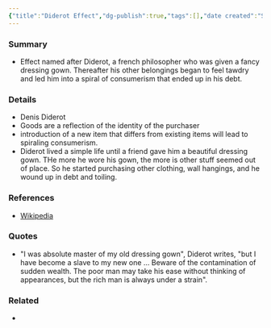 ```yaml
---
{"title":"Diderot Effect","dg-publish":true,"tags":[],"date created":"Sunday, November 13th 2022, 5:57:28 pm","date modified":"Sunday, November 13th 2022, 5:57:40 pm","permalink":"/1x-references/11-02-references-quotes/diderot-effect-beware-the-contamination-of-sudden-wealth/","dgHomeLink":true,"dgPassFrontmatter":true,"dgShowBacklinks":true,"dgShowLocalGraph":false,"dgShowInlineTitle":true}
---
```



### Summary
- Effect named after Diderot, a french philosopher who was given a fancy dressing gown. Thereafter his other belongings began to feel tawdry and led him into a spiral of consumerism that ended up in his debt.

### Details
- Denis Diderot
- Goods are a reflection of the identity of the purchaser
- introduction of a new item that differs from existing items will lead to spiraling consumerism.
- Diderot lived a simple life until a friend gave him a beautiful dressing gown. THe more he wore his gown, the more is other stuff seemed out of place. So he started purchasing other clothing, wall hangings, and he wound up in debt and toiling.

### References
- [Wikipedia](https://en.wikipedia.org/wiki/Diderot_effect)

### Quotes
- "I was absolute master of my old dressing gown", Diderot writes, "but I have become a slave to my new one … Beware of the contamination of sudden wealth. The poor man may take his ease without thinking of appearances, but the rich man is always under a strain".


### Related
- 